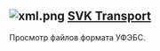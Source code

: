 ## ![xml.png](http://html-applications.bitbucket.org/images/xml.png)  [SVK Transport](http://html-applications.bitbucket.org/ufebs-viewer/readme.html) ##
Просмотр файлов формата УФЭБС.
